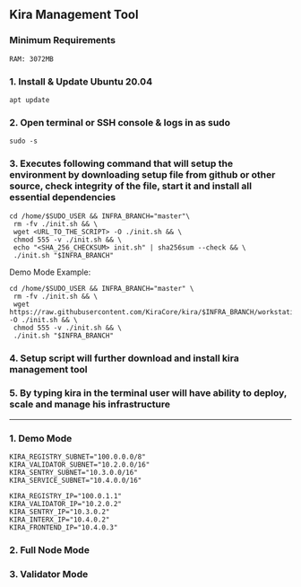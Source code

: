 ## Kira Management Tool

### Minimum Requirements

```
RAM: 3072MB
```

### 1. Install & Update Ubuntu 20.04

```
apt update
```

### 2. Open terminal or SSH console & logs in as sudo

```
sudo -s
```

### 3. Executes following command that will setup the environment by downloading setup file from github or other source, check integrity of the file, start it and install all essential dependencies

```
cd /home/$SUDO_USER && INFRA_BRANCH="master"\
 rm -fv ./init.sh && \
 wget <URL_TO_THE_SCRIPT> -O ./init.sh && \
 chmod 555 -v ./init.sh && \
 echo "<SHA_256_CHECKSUM> init.sh" | sha256sum --check && \
 ./init.sh "$INFRA_BRANCH"
```

Demo Mode Example:

```
cd /home/$SUDO_USER && INFRA_BRANCH="master" \
 rm -fv ./init.sh && \
 wget https://raw.githubusercontent.com/KiraCore/kira/$INFRA_BRANCH/workstation/init.sh -O ./init.sh && \
 chmod 555 -v ./init.sh && \
 ./init.sh "$INFRA_BRANCH"
```

### 4. Setup script will further download and install kira management tool

### 5. By typing kira in the terminal user will have ability to deploy, scale and manage his infrastructure

---

### 1. Demo Mode

```
KIRA_REGISTRY_SUBNET="100.0.0.0/8"
KIRA_VALIDATOR_SUBNET="10.2.0.0/16"
KIRA_SENTRY_SUBNET="10.3.0.0/16"
KIRA_SERVICE_SUBNET="10.4.0.0/16"
```

```
KIRA_REGISTRY_IP="100.0.1.1"
KIRA_VALIDATOR_IP="10.2.0.2"
KIRA_SENTRY_IP="10.3.0.2"
KIRA_INTERX_IP="10.4.0.2"
KIRA_FRONTEND_IP="10.4.0.3"
```

### 2. Full Node Mode

### 3. Validator Mode
